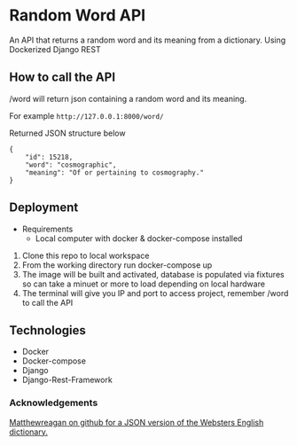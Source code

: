 # Random Word API

An API that returns a random word and its meaning from a dictionary.  Using Dockerized Django REST

## How to call the API
/word will return json containing a random word and its meaning.

For example `http://127.0.0.1:8000/word/`

Returned JSON structure below
```
{
    "id": 15218,
    "word": "cosmographic",
    "meaning": "Of or pertaining to cosmography."
}
```

## Deployment
* Requirements
    * Local computer with docker & docker-compose installed

1. Clone this repo to local workspace
1. From the working directory run docker-compose up
1. The image will be built and activated, database is populated via fixtures so can take a minuet or more to load depending on local hardware
1. The terminal will give you IP and port to access project, remember /word to call the API

## Technologies
* Docker
* Docker-compose
* Django
* Django-Rest-Framework

### Acknowledgements

[Matthewreagan on github for a JSON version of the Websters English dictionary.](https://github.com/matthewreagan/WebstersEnglishDictionary)